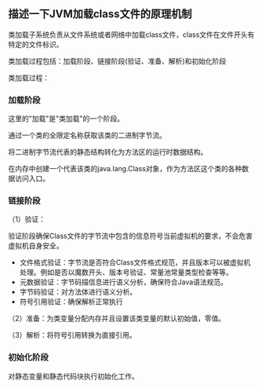 ## 描述一下JVM加载class文件的原理机制

类加载子系统负责从文件系统或者网络中加载class文件，class文件在文件开头有特定的文件标识。

类加载过程包括：加载阶段、链接阶段(验证、准备、解析)和初始化阶段

类加载过程：

### 加载阶段

这里的"加载"是"类加载"的一个阶段。

通过一个类的全限定名称获取该类的二进制字节流。

将二进制字节流代表的静态结构转化为方法区的运行时数据结构。

在内存中创建一个代表该类的java.lang.Class对象，作为方法区这个类的各种数据访问入口。

### 链接阶段

（1）验证：

验证阶段确保Class文件的字节流中包含的信息符号当前虚拟机的要求，不会危害虚拟机自身安全。

- 文件格式验证：字节流是否符合Class文件格式规范，并且版本可以被虚拟机处理。例如是否以魔数开头、版本号验证、常量池常量类型检查等等。
- 元数据验证：字节码描信息进行语义分析，确保符合Java语法规范。
- 字节码验证：对方法体进行语义分析。
- 符号引用验证：确保解析正常执行

（2）准备：为类变量分配内存并且设置该类变量的默认初始值，零值。

（3）解析：将符号引用转换为直接引用。

### 初始化阶段

对静态变量和静态代码块执行初始化工作。

